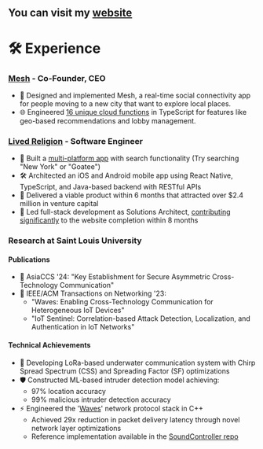 ## You can visit my <a href="https://www.stuartmray.com/">website</a>

# 🛠 Experience

### <a href="https://apps.apple.com/us/app/mesh-four-people-together/id6446823257">Mesh</a> - Co-Founder, CEO
- 🤝 Designed and implemented Mesh, a real-time social connectivity app for people moving to a new city that want to explore local places.
- 🌐 Engineered [16 unique cloud functions](https://github.com/Stuartwastaken/Mesh_CloudFunctions/tree/main/src/controllers) in TypeScript for features like geo-based recommendations and lobby management.

### [Lived Religion](https://religioninplace.org/blog/) - Software Engineer
- 📱 Built a [multi-platform app](https://wheresreligion.netlify.app/lib/pages/map) with search functionality (Try searching "New York" or "Goatee")
- 🛠 Architected an iOS and Android mobile app using React Native, TypeScript, and Java-based backend with RESTful APIs
- 💼 Delivered a viable product within 6 months that attracted over $2.4 million in venture capital
- 🔨 Led full-stack development as Solutions Architect, [contributing significantly](https://github.com/oss-slu/lrda_website/graphs/contributors) to the website completion within 8 months

### Research at Saint Louis University

#### Publications
- 📑 AsiaCCS '24: "Key Establishment for Secure Asymmetric Cross-Technology Communication"
- 📑 IEEE/ACM Transactions on Networking '23:
  - "Waves: Enabling Cross-Technology Communication for Heterogeneous IoT Devices"
  - "IoT Sentinel: Correlation-based Attack Detection, Localization, and Authentication in IoT Networks"

#### Technical Achievements
- 🌊 Developing LoRa-based underwater communication system with Chirp Spread Spectrum (CSS) and Spreading Factor (SF) optimizations
- 🛡️ Constructed ML-based intruder detection model achieving:
  - 97% location accuracy
  - 99% malicious intruder detection accuracy
- ⚡ Engineered the '[Waves](https://ieeexplore.ieee.org/document/10106093/authors#authors)' network protocol stack in C++
  - Achieved 29x reduction in packet delivery latency through novel network layer optimizations
  - Reference implementation available in the [SoundController repo](https://github.com/Stuartwastaken/SoundController/tree/main/underwater/underwater)
